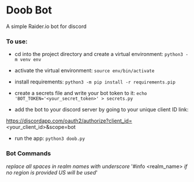 # Doob Bot

A simple Raider.io bot for discord

### To use:


* cd into the project directory and create a virtual environment:
`python3 -m venv env`


* activate the virtual environment:
`source env/bin/activate`


* install requirements:
`python3 -m pip install -r requirements.pip`


* create a secrets file and write your bot token to it:
`echo 'BOT_TOKEN='<your_secret_token>' > secrets.py`


* add the bot to your discord server by going to your unique client ID link:

https://discordapp.com/oauth2/authorize?client_id=<your_client_id>&scope=bot


* run the app:
`python3 doob.py`


### Bot Commands
*replace all spaces in realm names with underscore*
'#info <char name> <realm_name> <region>*if no region is provided US will be used*'
